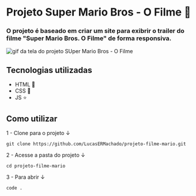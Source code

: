 # Projeto Super Mario Bros - O Filme 🍄

### O projeto é baseado em criar um site para exibrir o trailer do filme "Super Mario Bros. O Filme" de forma responsiva.

<img src="./demonstracao.gif" alt="gif da tela do projeto SUper Mario Bros - O Filme">

## Tecnologias utilizadas

- HTML 🏰
- CSS 👻
- JS ⭐

## Como utilizar 

1 - Clone para o projeto ↓ 
     
```
git clone https://github.com/LucasERMachado/projeto-filme-mario.git
```

2 - Acesse a pasta do projeto ↓ 

```
cd projeto-filme-mario
```

3 - Para abrir ↓ 

```
code .
```
